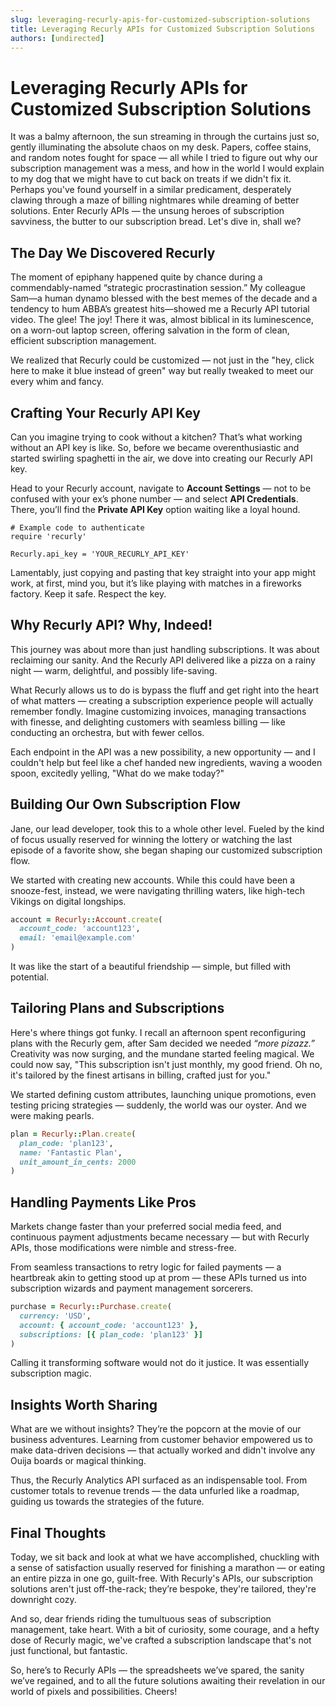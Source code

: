 ```yaml
---
slug: leveraging-recurly-apis-for-customized-subscription-solutions
title: Leveraging Recurly APIs for Customized Subscription Solutions
authors: [undirected]
---
```



# Leveraging Recurly APIs for Customized Subscription Solutions 

It was a balmy afternoon, the sun streaming in through the curtains just so, gently illuminating the absolute chaos on my desk. Papers, coffee stains, and random notes fought for space — all while I tried to figure out why our subscription management was a mess, and how in the world I would explain to my dog that we might have to cut back on treats if we didn't fix it. Perhaps you've found yourself in a similar predicament, desperately clawing through a maze of billing nightmares while dreaming of better solutions. Enter Recurly APIs — the unsung heroes of subscription savviness, the butter to our subscription bread. Let's dive in, shall we?

## The Day We Discovered Recurly

The moment of epiphany happened quite by chance during a commendably-named “strategic procrastination session.” My colleague Sam—a human dynamo blessed with the best memes of the decade and a tendency to hum ABBA’s greatest hits—showed me a Recurly API tutorial video. The glee! The joy! There it was, almost biblical in its luminescence, on a worn-out laptop screen, offering salvation in the form of clean, efficient subscription management.

We realized that Recurly could be customized — not just in the "hey, click here to make it blue instead of green" way but really tweaked to meet our every whim and fancy. 

## Crafting Your Recurly API Key

Can you imagine trying to cook without a kitchen? That’s what working without an API key is like. So, before we became overenthusiastic and started swirling spaghetti in the air, we dove into creating our Recurly API key. 

Head to your Recurly account, navigate to **Account Settings** — not to be confused with your ex’s phone number — and select **API Credentials**. There, you’ll find the **Private API Key** option waiting like a loyal hound. 

```
# Example code to authenticate
require 'recurly'

Recurly.api_key = 'YOUR_RECURLY_API_KEY'
```

Lamentably, just copying and pasting that key straight into your app might work, at first, mind you, but it’s like playing with matches in a fireworks factory. Keep it safe. Respect the key.

## Why Recurly API? Why, Indeed!

This journey was about more than just handling subscriptions. It was about reclaiming our sanity. And the Recurly API delivered like a pizza on a rainy night — warm, delightful, and possibly life-saving.

What Recurly allows us to do is bypass the fluff and get right into the heart of what matters — creating a subscription experience people will actually remember fondly. Imagine customizing invoices, managing transactions with finesse, and delighting customers with seamless billing — like conducting an orchestra, but with fewer cellos. 

Each endpoint in the API was a new possibility, a new opportunity — and I couldn't help but feel like a chef handed new ingredients, waving a wooden spoon, excitedly yelling, "What do we make today?"

## Building Our Own Subscription Flow

Jane, our lead developer, took this to a whole other level. Fueled by the kind of focus usually reserved for winning the lottery or watching the last episode of a favorite show, she began shaping our customized subscription flow.

We started with creating new accounts. While this could have been a snooze-fest, instead, we were navigating thrilling waters, like high-tech Vikings on digital longships. 

```ruby
account = Recurly::Account.create(
  account_code: 'account123',
  email: 'email@example.com'
)
```

It was like the start of a beautiful friendship — simple, but filled with potential.

## Tailoring Plans and Subscriptions

Here's where things got funky. I recall an afternoon spent reconfiguring plans with the Recurly gem, after Sam decided we needed *“more pizazz.”* Creativity was now surging, and the mundane started feeling magical. We could now say, "This subscription isn't just monthly, my good friend. Oh no, it's tailored by the finest artisans in billing, crafted just for you." 

We started defining custom attributes, launching unique promotions, even testing pricing strategies — suddenly, the world was our oyster. And we were making pearls. 

```ruby
plan = Recurly::Plan.create(
  plan_code: 'plan123',
  name: 'Fantastic Plan',
  unit_amount_in_cents: 2000
)
```

## Handling Payments Like Pros

Markets change faster than your preferred social media feed, and continuous payment adjustments became necessary — but with Recurly APIs, those modifications were nimble and stress-free.

From seamless transactions to retry logic for failed payments — a heartbreak akin to getting stood up at prom — these APIs turned us into subscription wizards and payment management sorcerers. 

```ruby
purchase = Recurly::Purchase.create(
  currency: 'USD',
  account: { account_code: 'account123' },
  subscriptions: [{ plan_code: 'plan123' }]
)
```

Calling it transforming software would not do it justice. It was essentially subscription magic.

## Insights Worth Sharing

What are we without insights? They’re the popcorn at the movie of our business adventures. Learning from customer behavior empowered us to make data-driven decisions — that actually worked and didn't involve any Ouija boards or magical thinking.

Thus, the Recurly Analytics API surfaced as an indispensable tool. From customer totals to revenue trends — the data unfurled like a roadmap, guiding us towards the strategies of the future.

## Final Thoughts

Today, we sit back and look at what we have accomplished, chuckling with a sense of satisfaction usually reserved for finishing a marathon — or eating an entire pizza in one go, guilt-free. With Recurly's APIs, our subscription solutions aren't just off-the-rack; they’re bespoke, they're tailored, they're downright cozy. 

And so, dear friends riding the tumultuous seas of subscription management, take heart. With a bit of curiosity, some courage, and a hefty dose of Recurly magic, we've crafted a subscription landscape that's not just functional, but fantastic.

So, here’s to Recurly APIs — the spreadsheets we’ve spared, the sanity we’ve regained, and to all the future solutions awaiting their revelation in our world of pixels and possibilities. Cheers!